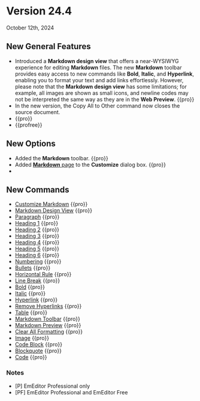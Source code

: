 # Version 24.4

October 12th, 2024

## New General Features

- Introduced a **Markdown design view** that offers a near-WYSIWYG experience for editing **Markdown** files. The new **Markdown** toolbar provides easy access to new commands like **Bold**, **Italic**, and **Hyperlink**, enabling you to format your text and add links effortlessly. However, please note that the **Markdown design view** has some limitations; for example, all images are shown as small icons, and newline codes may not be interpreted the same way as they are in the **Web Preview**. {{pro}}
- In the new version, the Copy All to Other command now closes the source document.
-  {{pro}}
-  {{profree}}

## New Options

- Added the **Markdown** toolbar. {{pro}}
- Added [**Markdown** page](../dlg/customize/markdown/index) to the **Customize** dialog box. {{pro}}
- 

## New Commands

- [Customize Markdown](../cmd/tools/customize_markdown) {{pro}}
- [Markdown Design View](../cmd/edit/markdown_view) {{pro}}
- [Paragraph](../cmd/edit/markdown_paragraph) {{pro}}
- [Heading 1](../cmd/edit/markdown_heading1) {{pro}}
- [Heading 2](../cmd/edit/markdown_heading2) {{pro}}
- [Heading 3](../cmd/edit/markdown_heading3) {{pro}}
- [Heading 4](../cmd/edit/markdown_heading4) {{pro}}
- [Heading 5](../cmd/edit/markdown_heading5) {{pro}}
- [Heading 6](../cmd/edit/markdown_heading6) {{pro}}
- [Numbering](../cmd/edit/markdown_numbering) {{pro}}
- [Bullets](../cmd/edit/markdown_bullets) {{pro}}
- [Horizontal Rule](../cmd/edit/markdown_hr) {{pro}}
- [Line Break](../cmd/edit/markdown_line_break) {{pro}}
- [Bold](../cmd/edit/markdown_bold) {{pro}}
- [Italic](../cmd/edit/markdown_italic) {{pro}}
- [Hyperlink](../cmd/edit/markdown_hyperlink) {{pro}}
- [Remove Hyperlinks](../cmd/edit/markdown_remove_hyperlinks) {{pro}}
- [Table](../cmd/edit/markdown_table) {{pro}}
- [Markdown Toolbar](../cmd/view/show_markdown_bar) {{pro}}
- [Markdown Preview](../cmd/edit/markdown_preview) {{pro}}
- [Clear All Formatting](../cmd/edit/markdown_clear) {{pro}}
- [Image](../cmd/edit/markdown_image) {{pro}}
- [Code Block](../cmd/edit/markdown_codeblock) {{pro}}
- [Blockquote](../cmd/edit/markdown_blockquote) {{pro}}
- [Code](../cmd/edit/markdown_code) {{pro}}

### Notes

- \[P\] EmEditor Professional only
- \[PF\] EmEditor Professional and EmEditor Free
